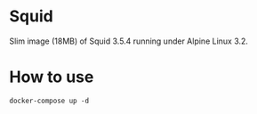 Squid
=====

Slim image (18MB) of Squid 3.5.4 running under Alpine Linux 3.2.

How to use
=========

```
docker-compose up -d
```
